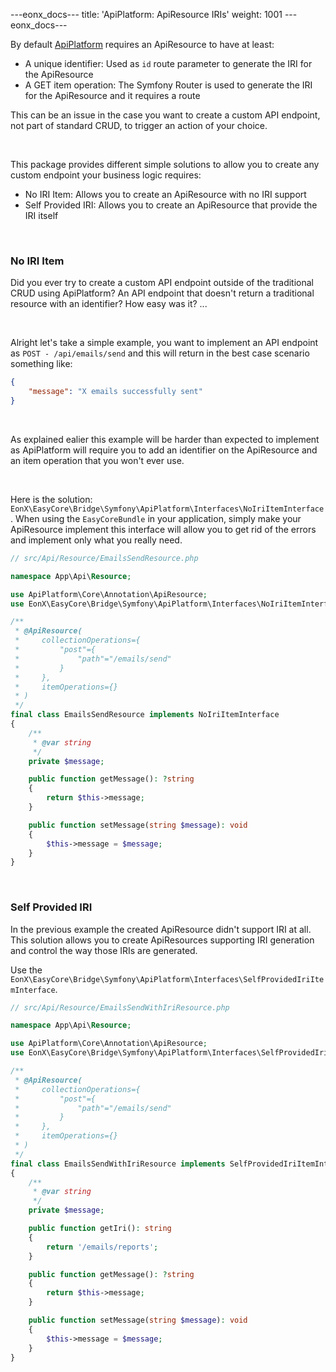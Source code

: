 ---eonx_docs---
title: 'ApiPlatform: ApiResource IRIs'
weight: 1001
---eonx_docs---

By default [ApiPlatform][1] requires an ApiResource to have at least:

- A unique identifier: Used as `id` route parameter to generate the IRI for the ApiResource
- A GET item operation: The Symfony Router is used to generate the IRI for the ApiResource and it requires a route

This can be an issue in the case you want to create a custom API endpoint, not part of standard CRUD, to trigger an
action of your choice.

<br>

This package provides different simple solutions to allow you to create any custom endpoint your business logic requires:

- No IRI Item: Allows you to create an ApiResource with no IRI support
- Self Provided IRI: Allows you to create an ApiResource that provide the IRI itself

<br>

### No IRI Item

Did you ever try to create a custom API endpoint outside of the traditional CRUD using ApiPlatform?
An API endpoint that doesn't return a traditional resource with an identifier?
How easy was it?  ...

<br>

Alright let's take a simple example, you want to implement an API endpoint as `POST - /api/emails/send` and this will 
return in the best case scenario something like:

```json
{
    "message": "X emails successfully sent"
}
``` 

<br>

As explained ealier this example will be harder than expected to implement as ApiPlatform will require you to add an 
identifier on the ApiResource and an item operation that you won't ever use.

<br>

Here is the solution: `EonX\EasyCore\Bridge\Symfony\ApiPlatform\Interfaces\NoIriItemInterface`. When using the 
`EasyCoreBundle` in your application, simply make your ApiResource implement this interface will allow you to get rid of
the errors and implement only what you really need.

```php
// src/Api/Resource/EmailsSendResource.php

namespace App\Api\Resource;

use ApiPlatform\Core\Annotation\ApiResource;
use EonX\EasyCore\Bridge\Symfony\ApiPlatform\Interfaces\NoIriItemInterface;

/**
 * @ApiResource(
 *     collectionOperations={
 *         "post"={
 *             "path"="/emails/send"
 *         }
 *     },
 *     itemOperations={}
 * )
 */
final class EmailsSendResource implements NoIriItemInterface
{
    /**
     * @var string
     */
    private $message;

    public function getMessage(): ?string 
    {
        return $this->message;
    }

    public function setMessage(string $message): void
    {
        $this->message = $message;
    }
}
```

<br>

### Self Provided IRI

In the previous example the created ApiResource didn't support IRI at all. This solution allows you to create ApiResources
supporting IRI generation and control the way those IRIs are generated.

Use the `EonX\EasyCore\Bridge\Symfony\ApiPlatform\Interfaces\SelfProvidedIriItemInterface`.

```php
// src/Api/Resource/EmailsSendWithIriResource.php

namespace App\Api\Resource;

use ApiPlatform\Core\Annotation\ApiResource;
use EonX\EasyCore\Bridge\Symfony\ApiPlatform\Interfaces\SelfProvidedIriItemInterface;

/**
 * @ApiResource(
 *     collectionOperations={
 *         "post"={
 *             "path"="/emails/send"
 *         }
 *     },
 *     itemOperations={}
 * )
 */
final class EmailsSendWithIriResource implements SelfProvidedIriItemInterface
{
    /**
     * @var string
     */
    private $message;

    public function getIri(): string
    {
        return '/emails/reports';
    }

    public function getMessage(): ?string 
    {
        return $this->message;
    }

    public function setMessage(string $message): void
    {
        $this->message = $message;
    }
}
```

[1]: https://api-platform.com/
